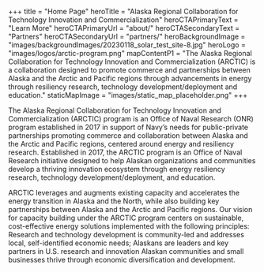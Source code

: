 +++
title = "Home Page"
heroTitle = "Alaska Regional Collaboration for Technology Innovation and Commercialization"
heroCTAPrimaryText = "Learn More"
heroCTAPrimaryUrl = "about/"
heroCTASecondaryText = "Partners"
heroCTASecondaryUrl = "partners/"
heroBackgroundImage = "images/backgroundImages/20230118_solar_test_site-8.jpg"
heroLogo = "images/logos/arctic-program.png"
mapContentP1 = "The Alaska Regional Collaboration for Technology Innovation and Commercialization (ARCTIC) is a collaboration designed to promote commerce and partnerships between Alaska and the Arctic and Pacific regions through advancements in energy through resiliency research, technology development/deployment and education."
staticMapImage = "images/static_map_placeholder.png"
+++

The Alaska Regional Collaboration for Technology Innovation and Commercialization (ARCTIC) program is an Office of Naval Research (ONR) program established in 2017 in support of Navy’s needs for public-private partnerships promoting commerce and collaboration between Alaska and the Arctic and Pacific regions, centered around energy and resiliency research. Established in 2017, the ARCTIC program is an Office of Naval Research initiative designed to help Alaskan organizations and communities develop a thriving innovation ecosystem through energy resiliency research, technology development/deployment, and education. 

ARCTIC leverages and augments existing capacity and accelerates the energy transition in Alaska and the North, while also building key partnerships between Alaska and the Arctic and Pacific regions. Our vision for capacity building under the ARCTIC program centers on sustainable, cost-effective energy solutions implemented with the following principles: Research and technology development is community-led and addresses local, self-identified economic needs; Alaskans are leaders and key partners in U.S. research and innovation Alaskan communities and small businesses thrive through economic diversification and development.